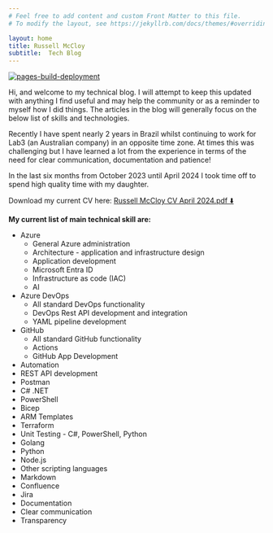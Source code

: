 ```yaml
---
# Feel free to add content and custom Front Matter to this file.
# To modify the layout, see https://jekyllrb.com/docs/themes/#overriding-theme-defaults

layout: home
title: Russell McCloy
subtitle:  Tech Blog
---
```


[![pages-build-deployment](https://github.com/russellmccloy/russellmccloy.github.io/actions/workflows/pages/pages-build-deployment/badge.svg)](https://github.com/russellmccloy/russellmccloy.github.io/actions/workflows/pages/pages-build-deployment)

Hi, and welcome to my technical blog. I will attempt to keep this updated with anything I find useful and may help the community or as a reminder to myself how I did things. The articles in the blog will generally focus on the below list of skills and technologies.

Recently I have spent nearly 2 years in Brazil whilst continuing to work for Lab3 (an Australian company) in an opposite time zone. At times this was challenging  but I have learned a lot from the experience in terms of the need for clear communication, documentation and patience!

In the last six months from October 2023 until April 2024 I took time off to spend high quality time with my daughter.

Download my current CV here: [Russell McCloy CV April 2024.pdf ⬇️](https://drive.google.com/uc?export=download&id=11CWP_--H3_e-gyPW7_fGacDix1QHju3V)

**My current list of main technical skill are:**

- Azure
  - General Azure administration
  - Architecture - application and infrastructure design
  - Application development
  - Microsoft Entra ID
  - Infrastructure as code (IAC)
  - AI
- Azure DevOps
  - All standard DevOps functionality
  - DevOps Rest API development and integration
  - YAML pipeline development
- GitHub
  - All standard GitHub functionality
  - Actions
  - GitHub App Development
- Automation
- REST API development
- Postman
- C# .NET
- PowerShell
- Bicep
- ARM Templates
- Terraform
- Unit Testing - C#, PowerShell, Python
- Golang
- Python
- Node.js
- Other scripting languages
- Markdown
- Confluence
- Jira
- Documentation
- Clear communication
- Transparency

